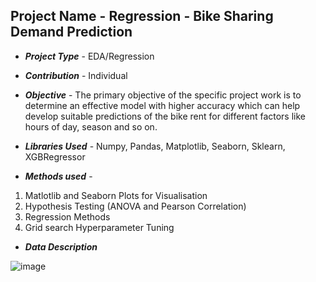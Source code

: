 ## **Project Name - Regression - Bike Sharing Demand Prediction**

- **_Project Type_** - EDA/Regression
- **_Contribution_** - Individual

- **_Objective_** - The primary objective of the specific project work is to determine an effective model with higher accuracy which can help develop suitable predictions of the bike rent for different factors like hours of day, season and so on.
  
- **_Libraries Used_** - Numpy, Pandas, Matplotlib, Seaborn, Sklearn, XGBRegressor
  
- **_Methods used_** -
1. Matlotlib and Seaborn Plots for Visualisation
2. Hypothesis Testing (ANOVA and Pearson Correlation)
3. Regression Methods
4. Grid search Hyperparameter Tuning
   
- **_Data Description_**


![image](https://github.com/sm292/Bike-Sharing-Demand-Prediction/assets/107423426/ea3efbfe-35b5-4af3-b128-68d3767ff6b5)

